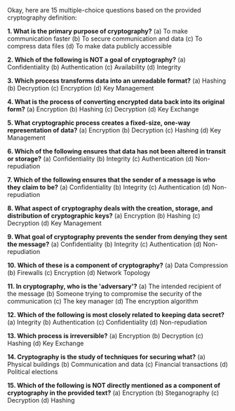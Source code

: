Okay, here are 15 multiple-choice questions based on the provided cryptography definition:

**1. What is the primary purpose of cryptography?**
(a) To make communication faster
(b) To secure communication and data
(c) To compress data files
(d) To make data publicly accessible

**2. Which of the following is NOT a goal of cryptography?**
(a) Confidentiality
(b) Authentication
(c) Availability
(d) Integrity

**3. Which process transforms data into an unreadable format?**
(a) Hashing
(b) Decryption
(c) Encryption
(d) Key Management

**4. What is the process of converting encrypted data back into its original form?**
(a) Encryption
(b) Hashing
(c) Decryption
(d) Key Exchange

**5. What cryptographic process creates a fixed-size, one-way representation of data?**
(a) Encryption
(b) Decryption
(c) Hashing
(d) Key Management

**6. Which of the following ensures that data has not been altered in transit or storage?**
(a) Confidentiality
(b) Integrity
(c) Authentication
(d) Non-repudiation

**7. Which of the following ensures that the sender of a message is who they claim to be?**
(a) Confidentiality
(b) Integrity
(c) Authentication
(d) Non-repudiation

**8. What aspect of cryptography deals with the creation, storage, and distribution of cryptographic keys?**
(a) Encryption
(b) Hashing
(c) Decryption
(d) Key Management

**9. What goal of cryptography prevents the sender from denying they sent the message?**
(a) Confidentiality
(b) Integrity
(c) Authentication
(d) Non-repudiation

**10. Which of these is a component of cryptography?**
(a) Data Compression
(b) Firewalls
(c) Encryption
(d) Network Topology

**11. In cryptography, who is the 'adversary'?**
(a) The intended recipient of the message
(b) Someone trying to compromise the security of the communication
(c) The key manager
(d) The encryption algorithm

**12.  Which of the following is most closely related to keeping data secret?**
(a) Integrity
(b) Authentication
(c) Confidentiality
(d) Non-repudiation

**13. Which process is irreversible?**
(a) Encryption
(b) Decryption
(c) Hashing
(d) Key Exchange

**14. Cryptography is the study of techniques for securing what?**
(a) Physical buildings
(b) Communication and data
(c) Financial transactions
(d) Political elections

**15. Which of the following is NOT directly mentioned as a component of cryptography in the provided text?**
(a) Encryption
(b) Steganography
(c) Decryption
(d) Hashing
